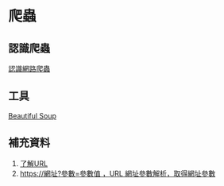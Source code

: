 # 爬蟲
## 認識爬蟲
[認識網路爬蟲](https://www.webscrapingpro.tw/what-is-web-scraping/)
## 工具
[Beautiful Soup](https://ithelp.ithome.com.tw/articles/10196817)
## 補充資料
1. [了解URL](https://www.design-hu.com/web-news/domain.html)
2. [https://網址?參數=參數值 ，URL 網址參數解析，取得網址參數](https://ithelp.ithome.com.tw/articles/10214382)
